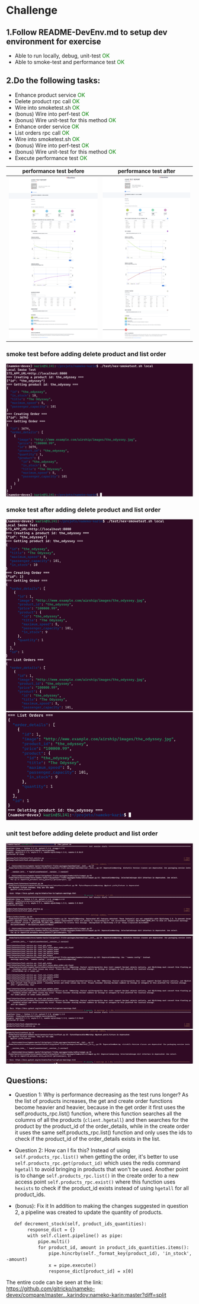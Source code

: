 # Challenge

## 1.Follow README-DevEnv.md to setup dev environment for exercise
* Able to run locally, debug, unit-test <span style="color:green">OK</span>
* Able to smoke-test and performance test <span style="color:green">OK</span>
## 2.Do the following tasks:
* Enhance product service <span style="color:green">OK</span>
* Delete product rpc call <span style="color:green">OK</span>
* Wire into smoketest.sh <span style="color:green">OK</span>
* (bonus) Wire into perf-test <span style="color:green">OK</span>
* (bonus) Wire unit-test for this method <span style="color:green">OK</span>
* Enhance order service <span style="color:green">OK</span>
* List orders rpc call <span style="color:green">OK</span>
* Wire into smoketest.sh <span style="color:green">OK</span>
* (bonus) Wire into perf-test <span style="color:green">OK</span>
* (bonus) Wire unit-test for this method <span style="color:green">OK</span>
* Execute performance test <span style="color:green">OK</span>



 performance test before            |  performance test after
:-------------------------:|:-------------------------:
![performance test before the enhancing](challenge-assets/perf-test-all1.png)  |  ![performance test after the enhancing](challenge-assets/perf-test-all2.png)

### smoke test before adding delete product and list order
![smoke test before adding delete product and list order](challenge-assets/smoke-test1.png)
### smoke test after adding delete product and list order
![smoke test after adding delete product and list order](challenge-assets/smoke-test2.png)
![smoke test after adding delete product and list order](challenge-assets/smoke-test3.png)

### unit test before adding delete product and list order
![unit test after adding delete product and list order](challenge-assets/unit-test1.png)
![unit test after adding delete product and list order](challenge-assets/unit-test2.png)
![unit test after adding delete product and list order](challenge-assets/unit-test3.png)

## Questions:
* Question 1: Why is performance decreasing as the test runs longer?
As the list of products increases, the get and create order functions become heavier and heavier, because in the get order it first uses the self.products_rpc.list() function, where this function searches all the columns of all the products (`client.hgetall`) and then searches for the product by the product_id of the order_details, while in the create order it uses the same self.products_rpc.list() function and only uses the ids to check if the product_id of the order_details exists in the list.

* Question 2: How can I fix this?
Instead of using `self.products_rpc.list()` when getting the order, it's better to use `self.products_rpc.get(product_id)` which uses the redis command `hgetall` to avoid bringing in products that won't be used. Another point is to change `self.products_rpc.list()` in the create order to a new access point `self.products_rpc.exist()` where this function uses `hexists` to check if the product_id exists instead of using `hgetall` for all product_ids.

* (bonus): Fix it
In addition to making the changes suggested in question 2, a pipeline was created to update the quantity of products.
```
   def decrement_stock(self, product_ids_quantities):
        response_dict = {}
        with self.client.pipeline() as pipe: 
            pipe.multi()
            for product_id, amount in product_ids_quantities.items():
                pipe.hincrby(self._format_key(product_id), 'in_stock', -amount)
                x = pipe.execute()
                response_dict[product_id] = x[0]
```
The entire code can be seen at the link: https://github.com/gitricko/nameko-devex/compare/master...karindoy:nameko-karin:master?diff=split

